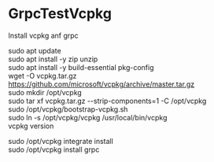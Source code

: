 # GrpcTestVcpkg

Install vcpkg anf grpc

sudo apt update<br>
sudo apt install -y zip unzip<br>
sudo apt install -y build-essential pkg-config<br>
wget -O vcpkg.tar.gz https://github.com/microsoft/vcpkg/archive/master.tar.gz<br>
sudo mkdir /opt/vcpkg<br>
sudo tar xf vcpkg.tar.gz --strip-components=1 -C /opt/vcpkg<br>
sudo /opt/vcpkg/bootstrap-vcpkg.sh<br>
sudo ln -s /opt/vcpkg/vcpkg /usr/local/bin/vcpkg<br>
vcpkg version<br>

sudo /opt/vcpkg integrate install<br>
sudo /opt/vcpkg install grpc<br>
